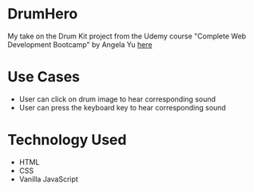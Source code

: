 # DrumHero
My take on the Drum Kit project from the Udemy course "Complete Web Development Bootcamp" by Angela Yu [here](https://www.udemy.com/course/the-complete-web-development-bootcamp/)

# Use Cases
* User can click on drum image to hear corresponding sound
* User can press the keyboard key to hear corresponding sound

# Technology Used
* HTML
* CSS
* Vanilla JavaScript
